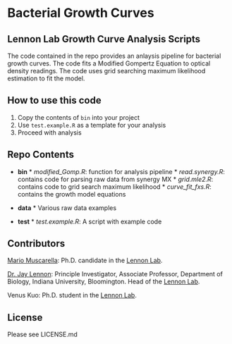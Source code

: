 Bacterial Growth Curves
=============

## Lennon Lab Growth Curve Analysis Scripts

The code contained in the repo provides an anlaysis pipeline for bacterial growth curves.
The code fits a Modified Gompertz Equation to optical density readings.
The code uses grid searching maximum likelihood estimation to fit the model.

## How to use this code

1. Copy the contents of `bin` into your project
2. Use `test.example.R` as a template for your analysis
3. Proceed with analysis

## Repo Contents

* **bin**
		* *modified_Gomp.R*: function for analysis pipeline
		* *read.synergy.R*: contains code for parsing raw data from synergy MX
		* *grid.mle2.R*: contains code to grid search maximum likelihood
		* *curve_fit_fxs.R*: contains the growth model equations		

* **data**
		* Various raw data examples

* **test**
		* *test.example.R*: A script with example code


## Contributors

[Mario Muscarella](http://mmuscarella.github.io/): Ph.D. candidate in the [Lennon Lab](http://www.indiana.edu/~microbes/people.php).

[Dr. Jay Lennon](http://www.indiana.edu/~microbes/people.php): Principle Investigator, Associate Professor, Department of Biology, Indiana University, Bloomington. Head of the [Lennon Lab](http://www.indiana.edu/~microbes/people.php).

Venus Kuo: Ph.D. student in the [Lennon Lab](http://www.indiana.edu/~microbes/people.php).

## License

Please see LICENSE.md
